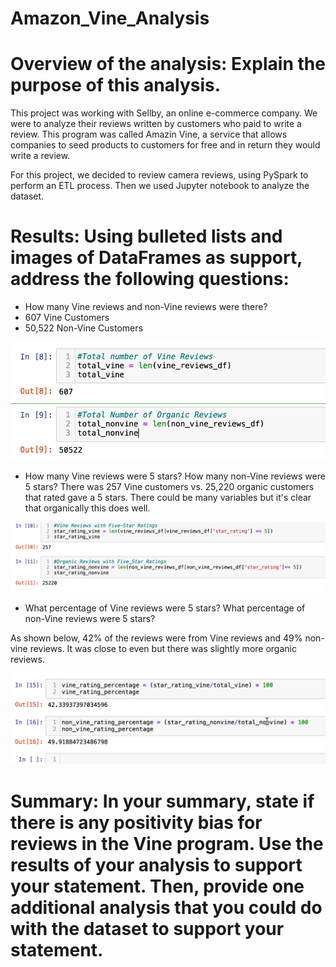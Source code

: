# Amazon_Vine_Analysis
# Overview of the analysis: Explain the purpose of this analysis.
This project was working with Sellby, an online e-commerce company.  We were to analyze their reviews written by customers who paid to write a review.  This program was called Amazin Vine, a service that allows companies to seed products to customers for free and in return they would write a review. 

For this project, we decided to review camera reviews, using PySpark to perform an ETL process.  Then we used Jupyter notebook to analyze the dataset. 

# Results: Using bulleted lists and images of DataFrames as support, address the following questions:

* How many Vine reviews and non-Vine reviews were there?
* 607 Vine Customers
* 50,522 Non-Vine Customers 

![image](https://github.com/icheung487/Amazon_Vine_Analysis/blob/main/Resources/Total_Number_of_Vine.png)


* How many Vine reviews were 5 stars? How many non-Vine reviews were 5 stars?
There was 257 Vine customers vs. 25,220 organic customers that rated gave a 5 stars.  There could be many variables but it's clear that organically this does well. 


![image](https://github.com/icheung487/Amazon_Vine_Analysis/blob/main/Resources/Total_Number_with_5_Stars.png)

* What percentage of Vine reviews were 5 stars? What percentage of non-Vine reviews were 5 stars?

As shown below, 42% of the reviews were from Vine reviews and 49% non-vine reviews.  It was close to even but there was slightly more organic reviews. 

![image](https://github.com/icheung487/Amazon_Vine_Analysis/blob/main/Resources/Percentage_Vine_reviews.png)


# Summary: In your summary, state if there is any positivity bias for reviews in the Vine program. Use the results of your analysis to support your statement. Then, provide one additional analysis that you could do with the dataset to support your statement.
